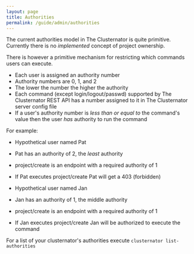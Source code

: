 ```yaml
---
layout: page
title: Authorities
permalink: /guide/admin/authorities
---
```


The current authorities model in The Clusternator is quite primitive.  Currently
there is no _implemented_ concept of project ownership. 
 
There is however a primitive mechanism for restricting which commands users can
execute.

- Each user is assigned an authority number
- Authority numbers are 0, 1, and 2
- The lower the number the higher the authority
- Each command (except login/logout/passwd) supported by The Clusternator REST 
API has a number assigned to it in The Clusternator server config file
- If a user's authority number is _less than or equal to_ the command's value
then the user _has_ authority to run the command

For example:

- Hypothetical user named Pat
- Pat has an authority of 2, the _least_ authority
- project/create is an endpoint with a required authority of 1
- If Pat executes project/create Pat will get a 403 (forbidden)

- Hypothetical user named Jan
- Jan has an authority of 1, the middle authority
- project/create is an endpoint with a required authority of 1
- If Jan executes project/create Jan will be authorized to execute the command

For a list of your clusternator's authorities execute 
`clusternator list-authorities`
